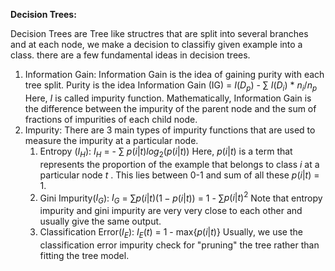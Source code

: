 **Decision Trees:**

Decision Trees are Tree like structres that are split into several branches and at each node, we make a decision to classifiy given example into a class. there are a few fundamental ideas in decision trees. 

1. Information Gain:
    Information Gain is the idea of gaining purity with each tree split. Purity is the idea 
    Information Gain (IG) = $I$($D_p$) - $\sum$ $I$($D_i$) * $n_i$/$n_p$
    Here, $I$ is called impurity function. Mathematically, Information Gain is the difference between the impurity of the parent node and the sum of fractions of impurities of each child node.
2. Impurity:
    There are 3 main types of impurity functions that are used to measure the impurity at a particular node. 
    1. Entropy ($I_H$):
        $I_H$ = - $\sum$ $p(i|t)$$log_2(p(i|t))$ 
        Here, $p(i|t)$ is a term that represents the proportion of the example that belongs to class $i$ at a particular node $t$ . This lies between 0-1 and sum of all these $p(i|t)$  = 1.
    2. Gini Impurity($I_G$):
        $I_G$ = $\sum$$p(i|t)$($1 - p(i|t)$) = 1 - $\sum$$p(i|t)^2$ 
        Note that entropy impurity and gini impurity are very very close to each other and usually give the same output.
    3. Classification Error($I_E$):
        $I_E(t)$ = 1 - max{$p(i|t)$} 
        Usually, we use the classification error impurity check for "pruning" the tree rather than fitting the tree model. 